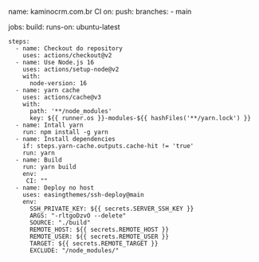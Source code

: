 name: kaminocrm.com.br CI
on:
  push:
    branches:
      - main
      
jobs:
  build:
    runs-on: ubuntu-latest

    steps:
      - name: Checkout do repository
        uses: actions/checkout@v2
      - name: Use Node.js 16
        uses: actions/setup-node@v2
        with:
          node-version: 16
      - name: yarn cache
        uses: actions/cache@v3
        with:
          path: '**/node_modules'
          key: ${{ runner.os }}-modules-${{ hashFiles('**/yarn.lock') }}
      - name: Intall yarn
        run: npm install -g yarn
      - name: Install dependencies
        if: steps.yarn-cache.outputs.cache-hit != 'true'
        run: yarn
      - name: Build
        run: yarn build
        env:
         CI: ""
      - name: Deploy no host
        uses: easingthemes/ssh-deploy@main
        env: 
          SSH_PRIVATE_KEY: ${{ secrets.SERVER_SSH_KEY }}
          ARGS: "-rltgoDzvO --delete"
          SOURCE: "./build"
          REMOTE_HOST: ${{ secrets.REMOTE_HOST }}
          REMOTE_USER: ${{ secrets.REMOTE_USER }}
          TARGET: ${{ secrets.REMOTE_TARGET }}
          EXCLUDE: "/node_modules/"
